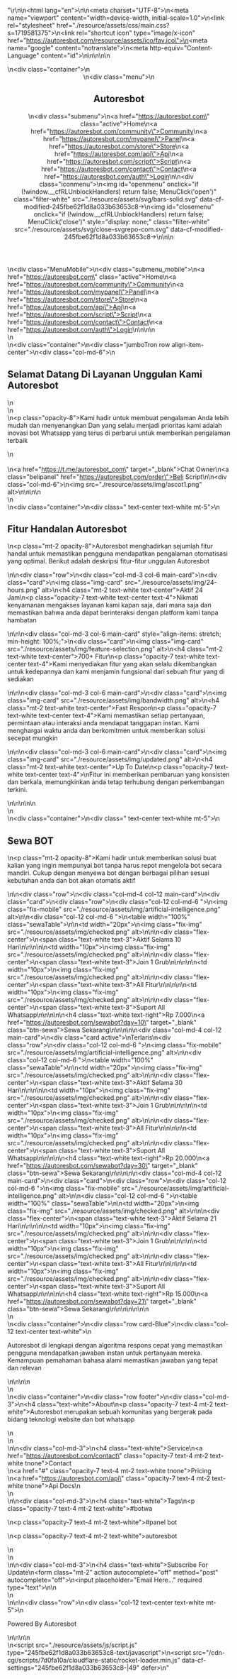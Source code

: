 "\r\n<!DOCTYPE html>\n<html lang=\"en\">\n<head>\n<meta charset=\"UTF-8\">\n<meta name=\"viewport\" content=\"width=device-width, initial-scale=1.0\">\n<link rel=\"stylesheet\" href=\"./resource/assets/css/main.css?s=1719581375\">\n<link rel=\"shortcut icon\" type=\"image/x-icon\" href=\"https://autoresbot.com/resource/assets/ico/fav.ico\">\n<meta name=\"google\" content=\"notranslate\">\n<meta http-equiv=\"Content-Language\" content=\"id\">\n<title>Autoresbot</title>\n<style>\r\n\t\t.row {\r\n\t\t\tpadding: 0 !important;\r\n\t\t\tmargin: 0 !important;\r\n\t\t}\r\n\t</style>\n</head>\n<body>\n<section>\n<div class=\"container\">\n<header>\n<div class=\"menu\">\n<h1>Autoresbot</h1>\n<div class=\"submenu\">\n<a href=\"https://autoresbot.com\" class=\"active\">Home</a>\n<a href=\"https://autoresbot.com/community\">Community</a>\n<a href=\"https://autoresbot.com/mypanel\">Panel</a>\n<a href=\"https://autoresbot.com/store\">Store</a>\n<a href=\"https://autoresbot.com/api\">Api</a>\n<a href=\"https://autoresbot.com/script\">Script</a>\n<a href=\"https://autoresbot.com/contact\">Contact</a>\n<a href=\"https://autoresbot.com/auth\">Login</a>\n</div>\n<div class=\"iconmenu\">\n<img id=\"openmenu\" onclick=\"if (!window.__cfRLUnblockHandlers) return false; MenuClick('open')\" class=\"filter-white\" src=\"./resource/assets/svg/bars-solid.svg\" data-cf-modified-245fbe62f1d8a033b63653c8->\n<img id=\"closemenu\" onclick=\"if (!window.__cfRLUnblockHandlers) return false; MenuClick('close')\" style=\"display: none;\" class=\"filter-white\" src=\"./resource/assets/svg/close-svgrepo-com.svg\" data-cf-modified-245fbe62f1d8a033b63653c8->\n</div>\n</div>\n</header>\n<div class=\"MenuMobile\">\n<div class=\"submenu_mobile\">\n<a href=\"https://autoresbot.com\" class=\"active\">Home</a>\n<a href=\"https://autoresbot.com/community\">Community</a>\n<a href=\"https://autoresbot.com/mypanel\">Panel</a>\n<a href=\"https://autoresbot.com/store\">Store</a>\n<a href=\"https://autoresbot.com/api\">Api</a>\n<a href=\"https://autoresbot.com/script\">Script</a>\n<a href=\"https://autoresbot.com/contact\">Contact</a>\n<a href=\"https://autoresbot.com/auth\">Login</a>\n</div>\n</div>\n</div>\n</section>\n<section>\n<div class=\"container\">\n<div class=\"jumboTron row align-item-center\">\n<div class=\"col-md-6\">\n<h2>Selamat Datang Di Layanan Unggulan Kami <span>Autoresbot</span></h2>\n<br>\n<br>\n<p class=\"opacity-8\">Kami hadir untuk membuat pengalaman Anda lebih mudah dan menyenangkan Dan yang selalu menjadi prioritas kami adalah inovasi bot Whatsapp yang terus di perbarui untuk memberikan pengalaman terbaik</p>\n<br><br>\n<a href=\"https://t.me/autoresbot_com\" target=\"_blank\">Chat Owner</a>\n<a class=\"belipanel\" href=\"https://autoresbot.com/order\">Beli Script</a>\n</div>\n<div class=\"col-md-6\">\n<img src=\"./resource/assets/img/ascot1.png\" alt>\n</div>\n</div>\n</div>\n</section>\n<section>\n<div class=\"container\">\n<div class=\" text-center text-white mt-5\">\n<h2>Fitur Handalan Autoresbot</h2>\n<p class=\"mt-2 opacity-8\">Autoresbot menghadirkan sejumlah fitur handal untuk memastikan pengguna mendapatkan pengalaman otomatisasi yang optimal. Berikut adalah deskripsi fitur-fitur unggulan Autoresbot</p>\n</div>\n<div class=\"row\">\n<div class=\"col-md-3 col-6 main-card\">\n<div class=\"card\">\n<img class=\"img-card\" src=\"./resource/assets/img/24-hours.png\" alt>\n<h4 class=\"mt-2 text-white text-center\">Aktif 24 Jam</h4>\n<p class=\"opacity-7 text-white text-center text-4\">Nikmati kenyamanan mengakses layanan kami kapan saja, dari mana saja dan memastikan bahwa anda dapat berinteraksi dengan platform kami tanpa hambatan</p>\n</div>\n</div>\n<div class=\"col-md-3 col-6 main-card\" style=\"align-items: stretch; min-height: 100%;\">\n<div class=\"card\">\n<img class=\"img-card\" src=\"./resource/assets/img/feature-selection.png\" alt>\n<h4 class=\"mt-2 text-white text-center\">700+ Fitur</h4>\n<p class=\"opacity-7 text-white text-center text-4\">Kami menyediakan fitur yang akan selalu dikembangkan untuk kedepannya dan kami menjamin fungsional dari sebuah fitur yang di sediakan</p>\n</div>\n</div>\n<div class=\"col-md-3 col-6 main-card\">\n<div class=\"card\">\n<img class=\"img-card\" src=\"./resource/assets/img/bandwidth.png\" alt>\n<h4 class=\"mt-2 text-white text-center\">Fast Respon</h4>\n<p class=\"opacity-7 text-white text-center text-4\">Kami memastikan setiap pertanyaan, permintaan atau interaksi anda mendapat tanggapan instan. Kami menghargai waktu anda dan berkomitmen untuk memberikan solusi secepat mungkin</p>\n</div>\n</div>\n<div class=\"col-md-3 col-6 main-card\">\n<div class=\"card\">\n<img class=\"img-card\" src=\"./resource/assets/img/updated.png\" alt>\n<h4 class=\"mt-2 text-white text-center\">Up To Date</h4>\n<p class=\"opacity-7 text-white text-center text-4\">\nFitur ini memberikan pembaruan yang konsisten dan berkala, memungkinkan anda tetap terhubung dengan perkembangan terkini.</p>\n</div>\n</div>\n</div>\n</div>\n</section>\n<section>\n<div class=\"container\">\n<div class=\" text-center text-white mt-5\">\n<h2>Sewa BOT</h2>\n<p class=\"mt-2 opacity-8\">Kami hadir untuk memberikan solusi buat kalian yang ingin mempunyai bot tanpa harus repot mengelola bot secara mandiri. Cukup dengan menyewa bot dengan berbagai pilihan sesuai kebutuhan anda dan bot akan otomatis aktif</p>\n</div>\n<div class=\"row\">\n<div class=\"col-md-4 col-12 main-card\">\n<div class=\"card\">\n<div class=\"row\">\n<div class=\"col-12 col-md-6 \">\n<img class=\"fix-mobile\" src=\"./resource/assets/img/artificial-intelligence.png\" alt>\n</div>\n<div class=\"col-12 col-md-6 \">\n<table width=\"100%\" class=\"sewaTable\">\n<tr>\n<td width=\"20px\">\n<img class=\"fix-img\" src=\"./resource/assets/img/checked.png\" alt>\n</td>\n<td>\n<div class=\"flex-center\">\n<span class=\"text-white text-3\">Aktif Selama 10 Hari</span>\n</div>\n</td>\n</tr>\n<tr>\n<td width=\"10px\">\n<img class=\"fix-img\" src=\"./resource/assets/img/checked.png\" alt>\n</td>\n<td>\n<div class=\"flex-center\">\n<span class=\"text-white text-3\">Join 1 Grub</span>\n</div>\n</td>\n</tr>\n<tr>\n<td width=\"10px\">\n<img class=\"fix-img\" src=\"./resource/assets/img/checked.png\" alt>\n</td>\n<td>\n<div class=\"flex-center\">\n<span class=\"text-white text-3\">All Fitur</span>\n</div>\n</td>\n</tr>\n<tr>\n<td width=\"10px\">\n<img class=\"fix-img\" src=\"./resource/assets/img/checked.png\" alt>\n</td>\n<td>\n<div class=\"flex-center\">\n<span class=\"text-white text-3\">Suport All Whatsapp</span>\n</div>\n</td>\n</tr>\n</table>\n<h4 class=\"text-white text-right\">Rp 7.000</h4>\n<a href=\"https://autoresbot.com/sewabot?day=10\" target=\"_blank\" class=\"btn-sewa\">Sewa Sekarang</a>\n</div>\n</div>\n</div>\n</div>\n<div class=\"col-md-4 col-12 main-card\">\n<div class=\"card active\">\n<span>Terlaris</span>\n<div class=\"row\">\n<div class=\"col-12 col-md-6 \">\n<img class=\"fix-mobile\" src=\"./resource/assets/img/artificial-intelligence.png\" alt>\n</div>\n<div class=\"col-12 col-md-6 \">\n<table width=\"100%\" class=\"sewaTable\">\n<tr>\n<td width=\"20px\">\n<img class=\"fix-img\" src=\"./resource/assets/img/checked.png\" alt>\n</td>\n<td>\n<div class=\"flex-center\">\n<span class=\"text-white text-3\">Aktif Selama 30 Hari</span>\n</div>\n</td>\n</tr>\n<tr>\n<td width=\"10px\">\n<img class=\"fix-img\" src=\"./resource/assets/img/checked.png\" alt>\n</td>\n<td>\n<div class=\"flex-center\">\n<span class=\"text-white text-3\">Join 1 Grub</span>\n</div>\n</td>\n</tr>\n<tr>\n<td width=\"10px\">\n<img class=\"fix-img\" src=\"./resource/assets/img/checked.png\" alt>\n</td>\n<td>\n<div class=\"flex-center\">\n<span class=\"text-white text-3\">All Fitur</span>\n</div>\n</td>\n</tr>\n<tr>\n<td width=\"10px\">\n<img class=\"fix-img\" src=\"./resource/assets/img/checked.png\" alt>\n</td>\n<td>\n<div class=\"flex-center\">\n<span class=\"text-white text-3\">Suport All Whatsapp</span>\n</div>\n</td>\n</tr>\n</table>\n<h4 class=\"text-white text-right\">Rp 20.000</h4>\n<a href=\"https://autoresbot.com/sewabot?day=30\" target=\"_blank\" class=\"btn-sewa\">Sewa Sekarang</a>\n</div>\n</div>\n</div>\n</div>\n<div class=\"col-md-4 col-12 main-card\">\n<div class=\"card\">\n<div class=\"row\">\n<div class=\"col-12 col-md-6 \">\n<img class=\"fix-mobile\" src=\"./resource/assets/img/artificial-intelligence.png\" alt>\n</div>\n<div class=\"col-12 col-md-6 \">\n<table width=\"100%\" class=\"sewaTable\">\n<tr>\n<td width=\"20px\">\n<img class=\"fix-img\" src=\"./resource/assets/img/checked.png\" alt>\n</td>\n<td>\n<div class=\"flex-center\">\n<span class=\"text-white text-3\">Aktif Selama 21 Hari</span>\n</div>\n</td>\n</tr>\n<tr>\n<td width=\"10px\">\n<img class=\"fix-img\" src=\"./resource/assets/img/checked.png\" alt>\n</td>\n<td>\n<div class=\"flex-center\">\n<span class=\"text-white text-3\">Join 1 Grub</span>\n</div>\n</td>\n</tr>\n<tr>\n<td width=\"10px\">\n<img class=\"fix-img\" src=\"./resource/assets/img/checked.png\" alt>\n</td>\n<td>\n<div class=\"flex-center\">\n<span class=\"text-white text-3\">All Fitur</span>\n</div>\n</td>\n</tr>\n<tr>\n<td width=\"10px\">\n<img class=\"fix-img\" src=\"./resource/assets/img/checked.png\" alt>\n</td>\n<td>\n<div class=\"flex-center\">\n<span class=\"text-white text-3\">Suport All Whatsapp</span>\n</div>\n</td>\n</tr>\n</table>\n<h4 class=\"text-white text-right\">Rp 15.000</h4>\n<a href=\"https://autoresbot.com/sewabot?day=21\" target=\"_blank\" class=\"btn-sewa\">Sewa Sekarang</a>\n</div>\n</div>\n</div>\n</div>\n</div>\n</div>\n</section>\n<section>\n<div class=\"container\">\n<div class=\"row card-Blue\">\n<div class=\"col-12 text-center text-white\">\n<p>Autoresbot di lengkapi dengan algoritma respons cepat yang memastikan pengguna mendapatkan jawaban instan untuk pertanyaan mereka. Kemampuan pemahaman bahasa alami memastikan jawaban yang tepat dan relevan</p>\n</div>\n</div>\n</div>\n</section>\n<section>\n<div class=\"container\">\n<div class=\"row footer\">\n<div class=\"col-md-3\">\n<h4 class=\"text-white\">About</h4>\n<p class=\"opacity-7 text-4 mt-2 text-white\">Autoresbot merupakan sebuah komunitas yang bergerak pada bidang teknologi website dan bot whatsapp</p>\n<br>\n<br>\n</div>\n<div class=\"col-md-3\">\n<h4 class=\"text-white\">Service</h4>\n<a href=\"https://autoresbot.com/contact\" class=\"opacity-7 text-4 mt-2 text-white tnone\">Contact</a> <br>\n<a href=\"#\" class=\"opacity-7 text-4 mt-2 text-white tnone\">Pricing</a> <br>\n<a href=\"https://autoresbot.com/api\" class=\"opacity-7 text-4 mt-2 text-white tnone\">Api Docs</a>\n<br>\n<br>\n</div>\n<div class=\"col-md-3\">\n<h4 class=\"text-white\">Tags</h4>\n<p class=\"opacity-7 text-4 mt-2 text-white\">#botwa</p>\n<p class=\"opacity-7 text-4 mt-2 text-white\">#panel bot</p>\n<p class=\"opacity-7 text-4 mt-2 text-white\">autoresbot</p>\n<br>\n<br>\n</div>\n<div class=\"col-md-3\">\n<h4 class=\"text-white\">Subscribe For Update</h4>\n<form class=\"mt-2\" action autocomplete=\"off\" method=\"post\" autocomplete=\"off\">\n<input placeholder=\"Email Here...\" required type=\"text\">\n</form>\n<br>\n<br>\n</div>\n</div>\n<div class=\"row\">\n<div class=\"col-12 text-center text-white mt-5\">\n<p>Powered By Autoresbot</p>\n</div>\n</div>\n</div>\n</section>\n<script src=\"./resource/assets/js/script.js\" type=\"245fbe62f1d8a033b63653c8-text/javascript\"></script>\n<script src=\"/cdn-cgi/scripts/7d0fa10a/cloudflare-static/rocket-loader.min.js\" data-cf-settings=\"245fbe62f1d8a033b63653c8-|49\" defer></script><script>(function(){function c(){var b=a.contentDocument||a.contentWindow.document;if(b){var d=b.createElement('script');d.innerHTML=\"window.__CF$cv$params={r:'89ae06c9386163c6',t:'MTcxOTU4MTM3NS4wMDAwMDA='};var a=document.createElement('script');a.nonce='';a.src='/cdn-cgi/challenge-platform/scripts/jsd/main.js';document.getElementsByTagName('head')[0].appendChild(a);\";b.getElementsByTagName('head')[0].appendChild(d)}}if(document.body){var a=document.createElement('iframe');a.height=1;a.width=1;a.style.position='absolute';a.style.top=0;a.style.left=0;a.style.border='none';a.style.visibility='hidden';document.body.appendChild(a);if('loading'!==document.readyState)c();else if(window.addEventListener)document.addEventListener('DOMContentLoaded',c);else{var e=document.onreadystatechange||function(){};document.onreadystatechange=function(b){e(b);'loading'!==document.readyState&&(document.onreadystatechange=e,c())}}}})();</script></body>\n</html>"
